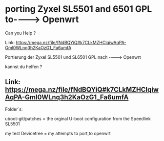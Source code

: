 # porting Zyxel SL5501 and 6501  GPL to----> Openwrt

Can you Help ?

Link: https://mega.nz/file/fNdBQYiQ#k7CLkMZHClqiwAqPA-Gml0WLnq3h2KaOzG1_Fa6umfA



Portierung der Zyxel SL5501 und SL6501 GPL nach ----> Openwrt

kannst du helfen ?

Link: https://mega.nz/file/fNdBQYiQ#k7CLkMZHClqiwAqPA-Gml0WLnq3h2KaOzG1_Fa6umfA
------------------------------------------------------------------------------------------------------------------
Folder´s:

uboot-git/patches = the orginal U-boot configuration from the Speedlink SL5501


my test Devicetree = my attempts to port,to openwrt
